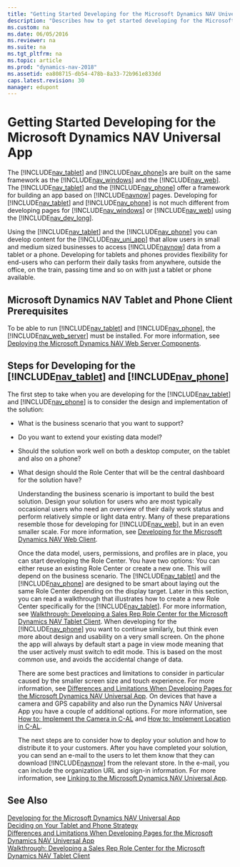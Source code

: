 ```yaml
---
title: "Getting Started Developing for the Microsoft Dynamics NAV Universal App"
description: "Describes how to get started developing for the Microsoft Dynamics NAV Universal App Tablet and Phone clients."
ms.custom: na
ms.date: 06/05/2016
ms.reviewer: na
ms.suite: na
ms.tgt_pltfrm: na
ms.topic: article
ms.prod: "dynamics-nav-2018"
ms.assetid: ea808715-db54-478b-8a33-72b961e833dd
caps.latest.revision: 30
manager: edupont
---
```

# Getting Started Developing for the Microsoft Dynamics NAV Universal App
The [!INCLUDE[nav_tablet](includes/nav_tablet_md.md)] and [!INCLUDE[nav_phone](includes/nav_phone_md.md)]s are built on the same framework as the [!INCLUDE[nav_windows](includes/nav_windows_md.md)] and the [!INCLUDE[nav_web](includes/nav_web_md.md)]. The [!INCLUDE[nav_tablet](includes/nav_tablet_md.md)] and the [!INCLUDE[nav_phone](includes/nav_phone_md.md)] offer a framework for building an app based on [!INCLUDE[navnow](includes/navnow_md.md)] pages. Developing for [!INCLUDE[nav_tablet](includes/nav_tablet_md.md)] and [!INCLUDE[nav_phone](includes/nav_phone_md.md)] is not much different from developing pages for [!INCLUDE[nav_windows](includes/nav_windows_md.md)] or [!INCLUDE[nav_web](includes/nav_web_md.md)] using the [!INCLUDE[nav_dev_long](includes/nav_dev_long_md.md)].  
  
 Using the [!INCLUDE[nav_tablet](includes/nav_tablet_md.md)] and the [!INCLUDE[nav_phone](includes/nav_phone_md.md)] you can develop content for the [!INCLUDE[nav_uni_app](includes/nav_uni_app_md.md)] that allow users in small and medium sized businesses to access [!INCLUDE[navnow](includes/navnow_md.md)] data from a tablet or a phone. Developing for tablets and phones provides flexibility for end-users who can perform their daily tasks from anywhere, outside the office, on the train, passing time and so on with just a tablet or phone available.  
  
## Microsoft Dynamics NAV Tablet and Phone Client Prerequisites  
 To be able to run [!INCLUDE[nav_tablet](includes/nav_tablet_md.md)] and [!INCLUDE[nav_phone](includes/nav_phone_md.md)], the [!INCLUDE[nav_web_server](includes/nav_web_server_md.md)] must be installed. For more information, see [Deploying the Microsoft Dynamics NAV Web Server Components](Deploying-the-Microsoft-Dynamics-NAV-Web-Server-Components.md).  
  
## Steps for Developing for the [!INCLUDE[nav_tablet](includes/nav_tablet_md.md)] and [!INCLUDE[nav_phone](includes/nav_phone_md.md)]  
 The first step to take when you are developing for the [!INCLUDE[nav_tablet](includes/nav_tablet_md.md)] and [!INCLUDE[nav_phone](includes/nav_phone_md.md)] is to consider the design and implementation of the solution:  
  
- What is the business scenario that you want to support?  
  
- Do you want to extend your existing data model?  
  
- Should the solution work well on both a desktop computer, on the tablet and also on a phone?  
  
- What design should the Role Center that will be the central dashboard for the solution have?  
  
  Understanding the business scenario is important to build the best solution. Design your solution for users who are most typically occasional users who need an overview of their daily work status and perform relatively simple or light data entry. Many of these preparations resemble those for developing for [!INCLUDE[nav_web](includes/nav_web_md.md)], but in an even smaller scale. For more information, see [Developing for the Microsoft Dynamics NAV Web Client](Developing-for-the-Microsoft-Dynamics-NAV-Web-Client.md).  
  
  Once the data model, users, permissions, and profiles are in place, you can start developing the Role Center. You have two options: You can either reuse an existing Role Center or create a new one. This will depend on the business scenario. The [!INCLUDE[nav_tablet](includes/nav_tablet_md.md)] and the [!INCLUDE[nav_phone](includes/nav_phone_md.md)] are designed to be smart about laying out the same Role Center depending on the display target. Later in this section, you can read a walkthrough that illustrates how to create a new Role Center specifically for the [!INCLUDE[nav_tablet](includes/nav_tablet_md.md)]. For more information, see [Walkthrough: Developing a Sales Rep Role Center for the Microsoft Dynamics NAV Tablet Client](Walkthrough--Developing-a-Sales-Rep-Role-Center-for-the-Microsoft-Dynamics-NAV-Tablet-Client.md). When developing for the [!INCLUDE[nav_phone](includes/nav_phone_md.md)] you want to continue similarly, but think even more about design and usability on a very small screen. On the phone the app will always by default start a page in view mode meaning that the user actively must switch to edit mode. This is based on the most common use, and avoids the accidental change of data.  
  
  There are some best practices and limitations to consider in particular caused by the smaller screen size and touch experience. For more information, see [Differences and Limitations When Developing Pages for the Microsoft Dynamics NAV Universal App](Differences-and-Limitations-When-Developing-Pages-for-the-Microsoft-Dynamics-NAV-Universal-App.md). On devices that have a camera and GPS capability and also run the Dynamics NAV Universal App you have a couple of additional options. For more information, see [How to: Implement the Camera in C-AL](How-to--Implement-the-Camera-in-C-AL.md) and [How to: Implement Location in C-AL](How-to--Implement-Location-in-C-AL.md).  
  
  The next steps are to consider how to deploy your solution and how to distribute it to your customers. After you have completed your solution, you can send an e-mail to the users to let them know that they can download [!INCLUDE[navnow](includes/navnow_md.md)] from the relevant store. In the e-mail, you can include the organization URL and sign-in information. For more information, see [Linking to the Microsoft Dynamics NAV Universal App](Linking-to-the-Microsoft-Dynamics-NAV-Universal-App.md).  
  
## See Also  
 [Developing for the Microsoft Dynamics NAV Universal App](Developing-for-the-Microsoft-Dynamics-NAV-Universal-App.md)   
 [Deciding on Your Tablet and Phone Strategy](Deciding-on-Your-Tablet-and-Phone-Strategy.md)   
 [Differences and Limitations When Developing Pages for the Microsoft Dynamics NAV Universal App](Differences-and-Limitations-When-Developing-Pages-for-the-Microsoft-Dynamics-NAV-Universal-App.md)   
 [Walkthrough: Developing a Sales Rep Role Center for the Microsoft Dynamics NAV Tablet Client](Walkthrough--Developing-a-Sales-Rep-Role-Center-for-the-Microsoft-Dynamics-NAV-Tablet-Client.md)